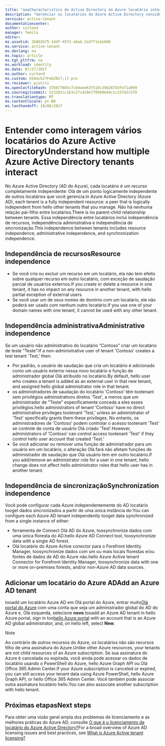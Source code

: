 ```yaml
---
title: "aaaCharacteristics do Active Directory do Azure locatário intercaction | Microsoft Docs"
description: "Gerenciar os locatários do Azure Active Directory considerando os locatários como recursos totalmente independentes"
services: active-tenant
documentationcenter: 
author: curtand
manager: femila
editor: 
ms.assetid: 2b862b75-14df-45f2-a8ab-2a3ff1e2eb08
ms.service: active-tenant
ms.devlang: na
ms.topic: article
ms.tgt_pltfrm: na
ms.workload: identity
ms.date: 07/27/2017
ms.author: curtand
ms.custom: H1Hack27Feb2017;it-pro
ms.reviewer: piotrci
ms.openlocfilehash: 57b677665c7cb4aee63f518c39d26754fe71a999
ms.sourcegitcommit: 523283cc1b3c37c428e77850964dc1c33742c5f0
ms.translationtype: MT
ms.contentlocale: pt-BR
ms.lasthandoff: 10/06/2017
---
```

# <a name="understand-how-multiple-azure-active-directory-tenants-interact"></a><span data-ttu-id="57a6a-103">Entender como interagem vários locatários do Azure Active Directory</span><span class="sxs-lookup"><span data-stu-id="57a6a-103">Understand how multiple Azure Active Directory tenants interact</span></span>

<span data-ttu-id="57a6a-104">No Azure Active Directory (AD do Azure), cada locatário é um recurso completamente independente: Olá de um ponto logicamente independente de outros locatários que você gerencia.</span><span class="sxs-lookup"><span data-stu-id="57a6a-104">In Azure Active Directory (Azure AD), each tenent is a fully independent resource: a peer that is logically independent from hello other tenants that you manage.</span></span> <span data-ttu-id="57a6a-105">Não há nenhuma relação pai-filho entre locatários.</span><span class="sxs-lookup"><span data-stu-id="57a6a-105">There is no parent-child relationship between tenants.</span></span> <span data-ttu-id="57a6a-106">Essa independência entre locatários inclui independência de recursos, independência administrativa e independência de sincronização.</span><span class="sxs-lookup"><span data-stu-id="57a6a-106">This independence between tenants includes resource independence, administrative independence, and synchronization independence.</span></span>

## <a name="resource-independence"></a><span data-ttu-id="57a6a-107">Independência de recursos</span><span class="sxs-lookup"><span data-stu-id="57a6a-107">Resource independence</span></span>
* <span data-ttu-id="57a6a-108">Se você cria ou excluir um recurso em um locatário, ela não tem efeito sobre qualquer recurso em outro locatário, com exceção de saudação parcial de usuários externos.</span><span class="sxs-lookup"><span data-stu-id="57a6a-108">If you create or delete a resource in one tenant, it has no impact on any resource in another tenant, with hello partial exception of external users.</span></span> 
* <span data-ttu-id="57a6a-109">Se você usar um de seus nomes de domínio com um locatário, ele não poderá ser usado com nenhum outro locatário.</span><span class="sxs-lookup"><span data-stu-id="57a6a-109">If you use one of your domain names with one tenant, it cannot be used with any other tenant.</span></span>

## <a name="administrative-independence"></a><span data-ttu-id="57a6a-110">Independência administrativa</span><span class="sxs-lookup"><span data-stu-id="57a6a-110">Administrative independence</span></span>
<span data-ttu-id="57a6a-111">Se um usuário não administrativo do locatário “Contoso” criar um locatário de teste “Teste”:</span><span class="sxs-lookup"><span data-stu-id="57a6a-111">If a non-administrative user of tenant 'Contoso' creates a test tenant 'Test,' then:</span></span>

* <span data-ttu-id="57a6a-112">Por padrão, o usuário de saudação que cria um locatário é adicionado como um usuário externo nessa novo locatário e função de administrador global Olá atribuído no locatário.</span><span class="sxs-lookup"><span data-stu-id="57a6a-112">By default, hello user who creates a tenant is added as an external user in that new tenant, and assigned hello global administrator role in that tenant.</span></span>
* <span data-ttu-id="57a6a-113">os administradores de saudação do locatário 'Contoso' têm tootenant sem privilégios administrativos diretos 'Test', a menos que um administrador de "Teste" especificamente conceda a eles esses privilégios.</span><span class="sxs-lookup"><span data-stu-id="57a6a-113">hello administrators of tenant 'Contoso' have no direct administrative privileges tootenant 'Test,' unless an administrator of 'Test' specifically grants them these privileges.</span></span> <span data-ttu-id="57a6a-114">No entanto, os administradores de 'Contoso' podem controlar o acesso tootenant 'Test' se controle de conta de usuário Olá criado 'Test'.</span><span class="sxs-lookup"><span data-stu-id="57a6a-114">However, administrators of 'Contoso' can control access tootenant 'Test' if they control hello user account that created 'Test.'</span></span>
* <span data-ttu-id="57a6a-115">Se você adicionar ou remover uma função de administrador para um usuário em um locatário, o alteração Olá fará não afetam funções de administrador de saudação que Olá usuário tem em outro locatário.</span><span class="sxs-lookup"><span data-stu-id="57a6a-115">If you add/remove an administrator role for a user in one tenant, hello change does not affect hello administrator roles that hello user has in another tenant.</span></span>

## <a name="synchronization-independence"></a><span data-ttu-id="57a6a-116">Independência de sincronização</span><span class="sxs-lookup"><span data-stu-id="57a6a-116">Synchronization independence</span></span>
<span data-ttu-id="57a6a-117">Você pode configurar cada Azure independentemente do AD locatário tooget dados sincronizados a partir de uma única instância do:</span><span class="sxs-lookup"><span data-stu-id="57a6a-117">You can configure each Azure AD tenant independently tooget data synchronized from a single instance of either:</span></span>

* <span data-ttu-id="57a6a-118">ferramenta de Connect Olá AD do Azure, toosynchronize dados com uma única floresta do AD.</span><span class="sxs-lookup"><span data-stu-id="57a6a-118">hello Azure AD Connect tool, toosynchronize data with a single AD forest.</span></span>
* <span data-ttu-id="57a6a-119">Olá locatário do Azure Active conector para o Forefront Identity Manager, toosynchronize dados com um ou mais locais florestas e/ou fontes de dados de AD do Azure não.</span><span class="sxs-lookup"><span data-stu-id="57a6a-119">hello Azure Active tenant Connector for Forefront Identity Manager, toosynchronize data with one or more on-premises forests, and/or non-Azure AD data sources.</span></span>

## <a name="add-an-azure-ad-tenant"></a><span data-ttu-id="57a6a-120">Adicionar um locatário do Azure AD</span><span class="sxs-lookup"><span data-stu-id="57a6a-120">Add an Azure AD tenant</span></span>
<span data-ttu-id="57a6a-121">tooadd um locatário Azure AD em Olá portal do Azure, entrar muito[Olá portal do Azure](https://portal.azure.com) com uma conta que seja um administrador global do AD do Azure e, Olá esquerda, selecione **novo**.</span><span class="sxs-lookup"><span data-stu-id="57a6a-121">tooadd an Azure AD tenant in hello Azure portal, sign in too[hello Azure portal](https://portal.azure.com) with an account that is an Azure AD global administrator, and, on hello left, select **New**.</span></span>

> [!NOTE]
> <span data-ttu-id="57a6a-122">Ao contrário de outros recursos do Azure, os locatários não são recursos filho de uma assinatura do Azure.</span><span class="sxs-lookup"><span data-stu-id="57a6a-122">Unlike other Azure resources, your tenants are not child resources of an Azure subscription.</span></span> <span data-ttu-id="57a6a-123">Se sua assinatura do Azure é cancelada ou expirada, você ainda pode acessar os dados de locatário usando o PowerShell do Azure, hello Azure Graph API ou Olá Office 365 Admin Center.</span><span class="sxs-lookup"><span data-stu-id="57a6a-123">If your Azure subscription is canceled or expired, you can still access your tenant data using Azure PowerShell, hello Azure Graph API, or hello Office 365 Admin Center.</span></span> <span data-ttu-id="57a6a-124">Você também pode associar outra assinatura locatário hello.</span><span class="sxs-lookup"><span data-stu-id="57a6a-124">You can also associate another subscription with hello tenant.</span></span>
>

## <a name="next-steps"></a><span data-ttu-id="57a6a-125">Próximas etapas</span><span class="sxs-lookup"><span data-stu-id="57a6a-125">Next steps</span></span>
<span data-ttu-id="57a6a-126">Para obter uma visão geral ampla dos problemas de licenciamento e as melhores práticas do Azure AD, consulte [O que é o licenciamento de locatário do Azure Active Directory?](active-directory-licensing-whatis-azure-portal.md)</span><span class="sxs-lookup"><span data-stu-id="57a6a-126">For a broad overview of Azure AD licensing issues and best practices, see [What is Azure Active tenant licensing?](active-directory-licensing-whatis-azure-portal.md)</span></span>
